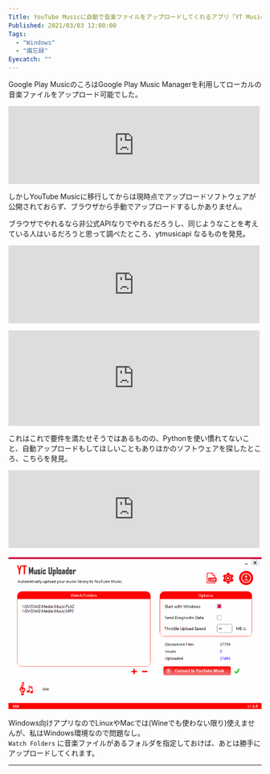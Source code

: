 ```yaml
---
Title: YouTube Musicに自動で音楽ファイルをアップロードしてくれるアプリ「YT Music Uploader」
Published: 2021/03/03 12:00:00
Tags:
  - "Windows"
  - "備忘録"
Eyecatch: ""
---
```

<p>Google Play MusicのころはGoogle Play Music Managerを利用してローカルの音楽ファイルをアップロード可能でした。</p>

<p><iframe src="https://hatenablog-parts.com/embed?url=https%3A%2F%2Fsupport.google.com%2Fgoogleplaymusic%2Fanswer%2F1075570%3Fhl%3Dja" title="Google Play Music Manager で音楽を追加する - Google Play Music ヘルプ" class="embed-card embed-webcard" scrolling="no" frameborder="0" style="display: block; width: 100%; height: 155px; max-width: 500px; margin: 10px 0px;"></iframe></p>

<p>しかしYouTube Musicに移行してからは現時点でアップロードソフトウェアが公開されておらず、ブラウザから手動でアップロードするしかありません。</p>

<p>ブラウザでやれるなら非公式APIなりでやれるだろうし、同じようなことを考えている人はいるだろうと思って調べたところ、ytmusicapi なるものを発見。</p>

<p><iframe src="https://hatenablog-parts.com/embed?url=https%3A%2F%2Fgithub.com%2Fsigma67%2Fytmusicapi" title="sigma67/ytmusicapi" class="embed-card embed-webcard" scrolling="no" frameborder="0" style="display: block; width: 100%; height: 155px; max-width: 500px; margin: 10px 0px;"></iframe></p>

<p><iframe src="https://hatenablog-parts.com/embed?url=https%3A%2F%2Feieito.hatenablog.com%2Fentry%2F2020%2F11%2F16%2F100000" title="Python「ytmusicapi 」で音楽をYoutube Musicにアップロードする - エイエイレトリック" class="embed-card embed-blogcard" scrolling="no" frameborder="0" style="display: block; width: 100%; height: 190px; max-width: 500px; margin: 10px 0px;"></iframe></p>

<p>これはこれで要件を満たせそうではあるものの、Pythonを使い慣れてないこと、自動アップロードもしてほしいこともありほかのソフトウェアを探したところ、こちらを発見。</p>

<p><iframe src="https://hatenablog-parts.com/embed?url=https%3A%2F%2Fgithub.com%2Fjamesbrindle%2FYTMusicUploader%2F" title="jamesbrindle/YTMusicUploader" class="embed-card embed-webcard" scrolling="no" frameborder="0" style="display: block; width: 100%; height: 155px; max-width: 500px; margin: 10px 0px;"></iframe></p>

<p><span itemscope itemtype="http://schema.org/Photograph"><img src="20210303003326.png" alt="f:id:Ovis:20210303003326p:plain" title="" class="hatena-fotolife" itemprop="image"></span></p>

<p>Windows向けアプリなのでLinuxやMacでは(Wineでも使わない限り)使えませんが、私はWindows環境なので問題なし。<br />
<code>Watch Folders</code> に音楽ファイルがあるフォルダを指定しておけば、あとは勝手にアップロードしてくれます。</p>

***